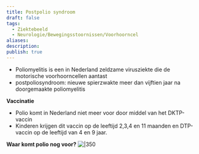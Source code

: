 ```yaml
---
title: Postpolio syndroom
draft: false
tags:
  - Ziektebeeld
  - Neurologie/Bewegingsstoornissen/Voorhoorncel
aliases: 
description: 
publish: true
---
```


- Poliomyelitis is een in Nederland zeldzame virusziekte die de motorische voorhoorncellen aantast
- postpoliosyndroom: nieuwe spierzwakte meer dan vijftien jaar na doorgemaakte poliomyelitis

**Vaccinatie**

- Polio komt in Nederland niet meer voor door middel van het DKTP-vaccin
- Kinderen krijgen dit vaccin op de leeftijd 2,3,4 en 11 maanden en DTP-vaccin op de leeftijd van 4 en 9 jaar.

**Waar komt polio nog voor?**
![|350](https://i.imgur.com/ryO8vYj.png)

